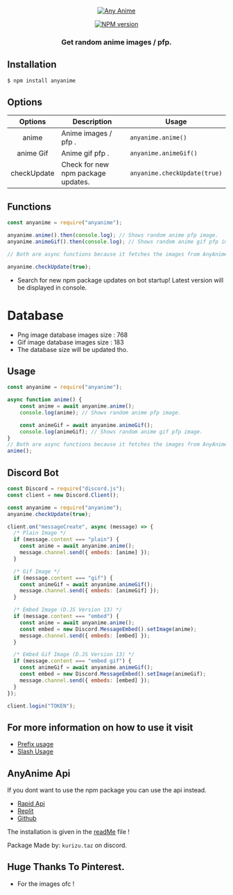 <p align="center">
  <a href="https://www.npmjs.com/package/anyanime">
    <img src="https://media.discordapp.net/attachments/939799133177384993/952452069686644746/Anyanime.png?width=1279&height=196" alt="Any Anime">
  </a>
</p>
<p align="center">
  <a href="https://www.npmjs.com/package/anyanime"><img src="https://img.shields.io/npm/v/anyanime.svg?maxAge=3600" alt="NPM version" /></a>
</p>
<h3 align="center"><strong>Get random anime images / pfp.</strong></h3>

## Installation

```bash
$ npm install anyanime
```

## Options

| **Options** | **Description**      | **Usage**          |
| :---------: | -------------------- | ------------------ |
|    anime    | Anime images / pfp . | `anyanime.anime()` |
|    anime Gif    | Anime gif pfp . | `anyanime.animeGif()` |
|    checkUpdate    | Check for new npm package updates. | `anyanime.checkUpdate(true)` |

## Functions

```javascript
const anyanime = require("anyanime");

anyanime.anime().then(console.log); // Shows random anime pfp image.
anyanime.animeGif().then(console.log); // Shows random anime gif pfp image.

// Both are async functions because it fetches the images from AnyAnime Api and that might take some time.

anyanime.checkUpdate(true);
```

- Search for new npm package updates on bot startup! Latest version will be displayed in console.

# Database

- Png image database images size : 768
- Gif image database images size : 183
- The database size will be updated tho.

## Usage

```javascript
const anyanime = require("anyanime");

async function anime() {
    const anime = await anyanime.anime();
    console.log(anime); // Shows random anime pfp image.

    const animeGif = await anyanime.animeGif();
    console.log(animeGif); // Shows random anime gif pfp image.
}
// Both are async functions because it fetches the images from AnyAnime Api and that might take some time.
anime();
```

## Discord Bot

```javascript
const Discord = require("discord.js");
const client = new Discord.Client();

const anyanime = require("anyanime");
anyanime.checkUpdate(true);

client.on("messageCreate", async (message) => {
  /* Plain Image */
  if (message.content === "plain") {
    const anime = await anyanime.anime();
    message.channel.send({ embeds: [anime] });
  }

  /* Gif Image */
  if (message.content === "gif") {
    const animeGif = await anyanime.animeGif();
    message.channel.send({ embeds: [animeGif] });
  }

  /* Embed Image (D.JS Version 13) */
  if (message.content === "embed") {
    const anime = await anyanime.anime();
    const embed = new Discord.MessageEmbed().setImage(anime);
    message.channel.send({ embeds: [embed] });
  }

  /* Embed Gif Image (D.JS Version 13) */
  if (message.content === "embed gif") {
    const animeGif = await anyanime.animeGif();
    const embed = new Discord.MessageEmbed().setImage(animeGif);
    message.channel.send({ embeds: [embed] });
  }
});

client.login("TOKEN");
```

## For more information on how to use it visit

- [Prefix usage](https://github.com/crizmo/Elina-dev/blob/main/commands/fun/animepfp.js)
- [Slash Usage](https://github.com/crizmo/Elina-dev/blob/main/src/slash/fun/anyanime.js)

## AnyAnime Api

If you dont want to use the npm package you can use the api instead.

- [Rapid Api](https://rapidapi.com/Kurizu/api/any-anime/)
- [Replit](https://anyanime-api.kurizu.repl.co/)
- [Github](https://github.com/crizmo/AnyAnime_api)

The installation is given in the [readMe](https://github.com/crizmo/AnyAnime_api/blob/main/README.md) file !

Package Made by: `kurizu.taz` on discord.

## Huge Thanks To Pinterest.

- For the images ofc !
